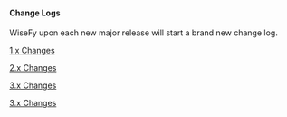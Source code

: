 #### Change Logs

WiseFy upon each new major release will start a brand new change log.

[1.x Changes](/changes/1.x.md)

[2.x Changes](/changes/2.x.md)

[3.x Changes](/changes/3.x.md)

[3.x Changes](/changes/4.x.md)
